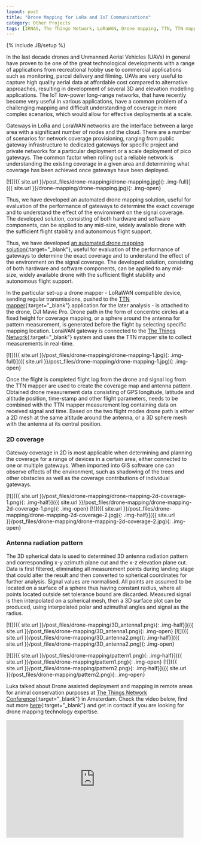 ```yaml
---
layout: post
title: "Drone Mapping for LoRa and IoT Communications"
category: Other Projects
tags: [IRNAS, The Things Network, LoRaWAN, Drone mapping, TTN, TTN mapper]
---
```

{% include JB/setup %}


In the last decade drones and Unmanned Aerial Vehicles (UAVs) in general have proven to be one of the great technological developments with a range of applications from recreational hobby use to commercial applications such as monitoring, parcel delivery and filming. UAVs are very useful to capture high quality aerial data at affordable cost compared to alternative approaches, resulting in development of several 3D and elevation modelling applications. The IoT low-power long-range networks, that have recently become very useful in various applications, have a common problem of a challenging mapping and difficult understanding of coverage in more complex scenarios, which would allow for effective deployments at a scale.

Gateways in LoRa and LoraWAN networks are the interface between a large area with a significant number of nodes and the cloud. There are a number of scenarios for network coverage provisioning, ranging from public gateway infrastructure to dedicated gateways for specific project and private networks for a particular deployment or a scale deployment of pico gateways. The common factor when rolling out a reliable network is understanding the existing coverage in a given area and determining what coverage has been achieved once gateways have been deployed.

[![]({{ site.url }}/post_files/drone-mapping/drone-mapping.jpg){: .img-full}]({{ site.url }}/drone-mapping/drone-mapping.jpg){: .img-open}

Thus, we have developed an automated drone mapping solution, useful for evaluation of the performance of gateways to determine the exact coverage and to understand the effect of the environment on the signal coverage. The developed solution, consisting of both hardware and software components, can be applied to any mid-size, widely available drone with the sufficient flight stability and autonomous flight support.

Thus, we have developed [an automated drone mapping solution](http://irnas.eu/iot-drone-mapping){:target="_blank"}, useful for evaluation of the performance of gateways to determine the exact coverage and to understand the effect of the environment on the signal coverage. The developed solution, consisting of both hardware and software components, can be applied to any mid-size, widely available drone with the sufficient flight stability and autonomous flight support.

In the particular set-up a drone mapper - LoRaWAN compatible device, sending regular transmissions, pushed to the [TTN mapper](https://ttnmapper.org/){:target="_blank"} application for the later analysis - is attached to the drone, DJI Mavic Pro. Drone path in the form of concentric circles at a fixed height for coverage mapping, or a sphere around the antenna for pattern measurement, is generated before the flight by selecting specific mapping location. LoraWAN gateway is connected to the [The Things Network](https://ttnmapper.org/){:target="_blank"} system and uses the TTN mapper site to collect measurements in real-time.

[![]({{ site.url }}/post_files/drone-mapping/drone-mapping-1.jpg){: .img-full}]({{ site.url }}/post_files/drone-mapping/drone-mapping-1.jpg){: .img-open}

Once the flight is completed flight log from the drone and signal log from the TTN mapper are used to create the coverage map and antenna pattern.  Obtained drone measurement data consisting of GPS longitude, latitude and altitude position, time-stamp and other flight parameters, needs to be combined with the TTN mapper measurement log containing data on received signal and time. Based on the two flight modes drone path is either a 2D mesh at the same altitude around the antenna, or a 3D sphere mesh with the antenna at its central position. 

<h3>2D coverage</h3>

Gateway coverage in 2D is most applicable when determining and planning the coverage for a range of devices in a certain area, either connected to one or multiple gateways. When imported into GIS software one can observe effects of the environment, such as shadowing of the trees and other obstacles as well as the coverage contributions of individual gateways.

[![]({{ site.url }}/post_files/drone-mapping/drone-mapping-2d-coverage-1.png){: .img-half}]({{ site.url }}/post_files/drone-mapping/drone-mapping-2d-coverage-1.png){: .img-open}
[![]({{ site.url }}/post_files/drone-mapping/drone-mapping-2d-coverage-2.jpg){: .img-half}]({{ site.url }}/post_files/drone-mapping/drone-mapping-2d-coverage-2.jpg){: .img-open}

<h3>Antenna radiation pattern</h3>

The 3D spherical data is used to determined 3D antenna radiation pattern and corresponding x-y azimuth plane cut and the x-z elevation plane cut. Data is first filtered, eliminating all measurement points during landing stage that could alter the result and then converted to spherical coordinates for further analysis. Signal values are normalised. All points are assumed to be located on a surface of a sphere thus having constant radius, where all points located outside set tolerance bound are discarded. Measured signal is then interpolated on a spherical mesh, then a 3D surface plot can be produced, using interpolated polar and azimuthal angles and signal as the radius. 

[![]({{ site.url }}/post_files/drone-mapping/3D_antenna1.png){: .img-half}]({{ site.url }}/post_files/drone-mapping/3D_antenna1.png){: .img-open}
[![]({{ site.url }}/post_files/drone-mapping/3D_antenna2.png){: .img-half}]({{ site.url }}/post_files/drone-mapping/3D_antenna2.png){: .img-open}

[![]({{ site.url }}/post_files/drone-mapping/pattern1.png){: .img-half}]({{ site.url }}/post_files/drone-mapping/pattern1.png){: .img-open}
[![]({{ site.url }}/post_files/drone-mapping/pattern2.png){: .img-half}]({{ site.url }}/post_files/drone-mapping/pattern2.png){: .img-open}

Luka talked about Drone assisted deployment and mapping in remote areas for animal conservation purposes at [The Things Network Conference](https://www.thethingsnetwork.org/conference/){:target="_blank"} in Amsterdam. Check the video below, find out more [here](http://irnas.eu/iot-drone-mapping){:target="_blank"} and get in contact if you are looking for drone mapping technology expertise.

<iframe width="94%" height="315" src="https://www.youtube.com/embed/v5_CT-1VuV4?rel=0&amp;controls=0" frameborder="0" allowfullscreen></iframe>




